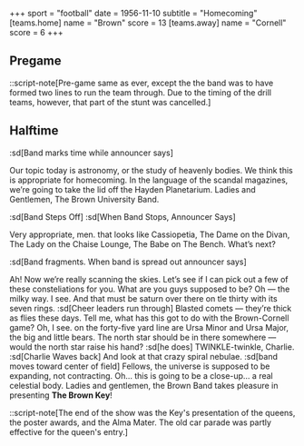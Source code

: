 +++
sport = "football"
date = 1956-11-10
subtitle = "Homecoming"
[teams.home]
name = "Brown"
score = 13
[teams.away]
name = "Cornell"
score = 6
+++

## Pregame

::script-note[Pre-game same as ever, except the the band was to have formed two lines to run the team through. Due to the timing of the drill teams, however, that part of the stunt was cancelled.]

## Halftime

:sd[Band marks time while announcer says]

Our topic today is astronomy, or the study of heavenly bodies. We think this is appropriate for homecoming. In the language of the scandal magazines, we’re going to take the lid off the Hayden Planetarium. Ladies and Gentlemen, The Brown University Band.

:sd[Band Steps Off] :sd[When Band Stops, Announcer Says]

Very appropriate, men. that looks like Cassiopetia, The Dame on the Divan, The Lady on the Chaise Lounge, The Babe on The Bench. What’s next?

:sd[Band fragments. When band is spread out announcer says]

Ah! Now we’re really scanning the skies. Let’s see if I can pick out a few of these consteliations for you. What are you guys supposed to be? Oh — the milky way. I see. And that must be saturn over there on tle thirty with its seven rings. :sd[Cheer leaders run through] Blasted comets — they’re thick as flies these days. Tell me, what has this got to do with the Brown-Cornell game? Oh, I see. on the forty-five yard line are Ursa Minor and Ursa Major, the big and little bears. The north star should be in there somewhere — would the north star raise his hand? :sd[he does] TWINKLE-twinkle, Charlie. :sd[Charlie Waves back] And look at that crazy spiral nebulae. :sd[band moves toward center of field] Fellows, the universe is supposed to be expanding, not contracting. Oh… this is going to be a close-up… a real celestial body. Ladies and gentlemen, the Brown Band takes pleasure in presenting **The Brown Key**!

::script-note[The end of the show was the Key's presentation of the queens, the poster awards, and the Alma Mater. The old car parade was partly effective for the queen's entry.]

